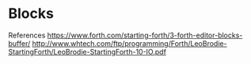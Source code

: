 Blocks
======


References
https://www.forth.com/starting-forth/3-forth-editor-blocks-buffer/
http://www.whtech.com/ftp/programming/Forth/LeoBrodie-StartingForth/LeoBrodie-StartingForth-10-IO.pdf
